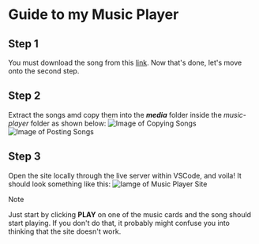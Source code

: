 # Guide to my Music Player

## Step 1
You must download the song from this [link](https://docs.google.com/document/d/16sE2WPL5qIYGvhc-h9wUarhs9K3XMuiWpvoxFusqfJs/edit?usp=sharing).
Now that's done, let's move onto the second step.

## Step 2
Extract the songs amd copy them into the _**media**_ folder inside the _music-player_ folder as shown below:
![Image of Copying Songs](https://i.postimg.cc/KRZ5DMcP/Screenshot-2025-07-10-182101.png)
![Image of Posting Songs](https://i.postimg.cc/0bc0WyrL/Screenshot-2025-07-10-182423.png)

## Step 3
Open the site locally through the live server within VSCode, and voila! It should look something like this:
![Iamge of Music Player Site](https://postimg.cc/qt8tF1jz)

> [!NOTE]
> Just start by clicking **PLAY** on one of the music cards and the song should start playing. If you don't do that, it probably might confuse you into thinking that the site doesn't work.

